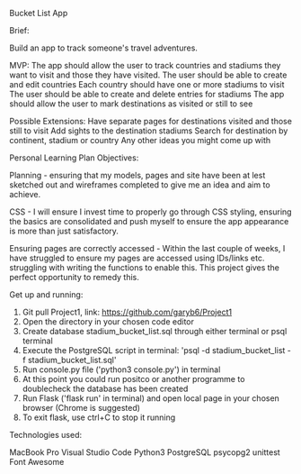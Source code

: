 Bucket List App

Brief:

Build an app to track someone's travel adventures. 

MVP:
The app should allow the user to track countries and stadiums they want to visit and those they have visited.
The user should be able to create and edit countries
Each country should have one or more stadiums to visit
The user should be able to create and delete entries for stadiums
The app should allow the user to mark destinations as visited or still to see

Possible Extensions:
Have separate pages for destinations visited and those still to visit
Add sights to the destination stadiums 
Search for destination by continent, stadium or country
Any other ideas you might come up with

Personal Learning Plan Objectives:

Planning - ensuring that my models, pages and site have been at lest sketched out and wireframes completed to give me an idea and aim to achieve. 

CSS - I will ensure I invest time to properly go through CSS styling, ensuring the basics are consolidated and push myself to ensure the app appearance is more than just satisfactory. 

Ensuring pages are correctly accessed - Within the last couple of weeks, I have struggled to ensure my pages are accessed using IDs/links etc. struggling with writing the functions to enable this. This project gives the perfect opportunity to remedy this. 

Get up and running:

1. Git pull Project1, link: https://github.com/garyb6/Project1 
2. Open the directory in your chosen code editor
3. Create database stadium_bucket_list.sql through either terminal or psql terminal
4. Execute the PostgreSQL script in terminal: 'psql -d stadium_bucket_list -f stadium_bucket_list.sql'
5. Run console.py file ('python3 console.py') in terminal
6. At this point you could run positco or another programme to doublecheck the database has been created
7. Run Flask ('flask run' in terminal) and open local page in your chosen browser (Chrome is suggested)
8. To exit flask, use ctrl+C to stop it running

Technologies used:

MacBook Pro
Visual Studio Code
Python3
PostgreSQL
psycopg2
unittest
Font Awesome

